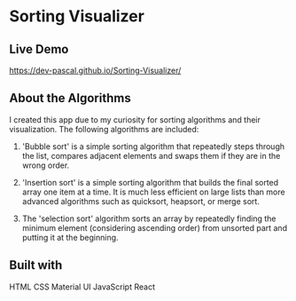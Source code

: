 # Sorting Visualizer

## Live Demo

https://dev-pascal.github.io/Sorting-Visualizer/

## About the Algorithms

I created this app due to my curiosity for sorting algorithms and their visualization. The following algorithms are included:

1. 'Bubble sort' is a simple sorting algorithm that repeatedly steps through the list, compares adjacent elements and swaps them if they are in the wrong order.

2. 'Insertion sort' is a simple sorting algorithm that builds the final sorted array one item at a time. It is much less efficient on large lists than more advanced algorithms such as quicksort, heapsort, or merge sort.

3. The 'selection sort' algorithm sorts an array by repeatedly finding the minimum element (considering ascending order) from unsorted part and putting it at the beginning.

## Built with

HTML
CSS
Material UI
JavaScript
React
